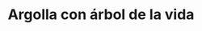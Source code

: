 ---
title: Argolla con árbol de la vida
date: 
draft: false

# descripcion
description : Argo colgante de plata

materials: Plata 925

color: Plateado

dimensions: 3cm (largo) - dije 1cm

code: 01-01-0304

type: "Aros"

categories: []

price: $1.950,00

# Images
# first image will be shown in the product page
images:
  # - image: "images/path_to_image"
  # La ubicacion de las imagenes es imagenes/Aros/Aros.Colgantes/01-01-0304-argolla-con-arbol-de-la-vida
  - image: "./images/aros/colgantes/01-01-0304-argolla-con-arbol-de-la-vida_a.JPG"
  - image: "./images/aros/colgantes/01-01-0304-argolla-con-arbol-de-la-vida_b.JPG"
---